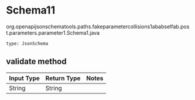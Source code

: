 # Schema11
org.openapijsonschematools.paths.fakeparametercollisions1ababselfab.post.parameters.parameter1.Schema1.java
```
type: JsonSchema
```

## validate method
| Input Type | Return Type | Notes |
| ---------- | ----------- | ----- |
| String | String | |

